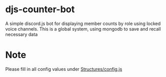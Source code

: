# djs-counter-bot
A simple discord.js bot for displaying member counts by role using locked voice channels. This is a global system, using mongodb to save and recall necessary data

# Note
Please fill in all config values under [Structures/config.js](https://github.com/ZachZeop/djs-counter-bot/blob/main/Structures/config.js)
